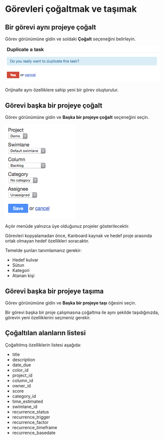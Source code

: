 Görevleri çoğaltmak ve taşımak
========================

Bir görevi aynı projeye çoğalt
--------------------------------------

Görev görünümüne gidin ve soldaki **Çoğalt** seçeneğini belirleyin.

![Task Duplication](../screenshots/task-duplication.png)

Orijinalle aynı özelliklere sahip yeni bir görev oluşturulur.

Görevi başka bir projeye çoğalt
-----------------------------------

Görev görünümüne gidin ve **Başka bir projeye çoğalt** seçeneğini seçin.

![Task Duplication Another Project](../screenshots/task-duplication-another-project.png)

Açılır menüde yalnızca üye olduğunuz projeler gösterilecektir.

Görevleri kopyalamadan önce, Kanboard kaynak ve hedef proje arasında ortak olmayan hedef özellikleri soracaktır.

Temelde şunları tanımlamanız gerekir:

- Hedef kulvar
- Sütun
- Kategori
- Atanan kişi

Görevi başka bir projeye taşıma
------------------------------

Görev görünümüne gidin ve **Başka bir projeye taşı** öğesini seçin.

Bir görevi başka bir proje çalışmasına çoğaltma ile aynı şekilde taşıdığınızda, görevin yeni özelliklerini seçmeniz gerekir.

Çoğaltılan alanların listesi
-------------------------

Çoğaltılmış özelliklerin listesi aşağıda:

- title
- description
- date_due
- color_id
- project_id
- column_id
- owner_id
- score
- category_id
- time_estimated
- swimlane_id
- recurrence_status
- recurrence_trigger
- recurrence_factor
- recurrence_timeframe
- recurrence_basedate
